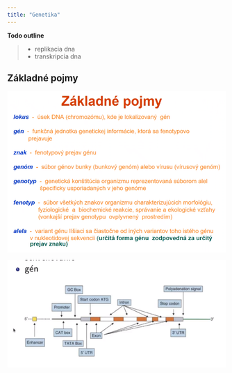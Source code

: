 ```yaml
---
title: "Genetika"
---
```


**Todo outline**
> - replikacia dna
> - transkripcia dna

## Základné pojmy
![](attachments/základné-pojmy-genetika.png)

![](attachments/gen.png)
